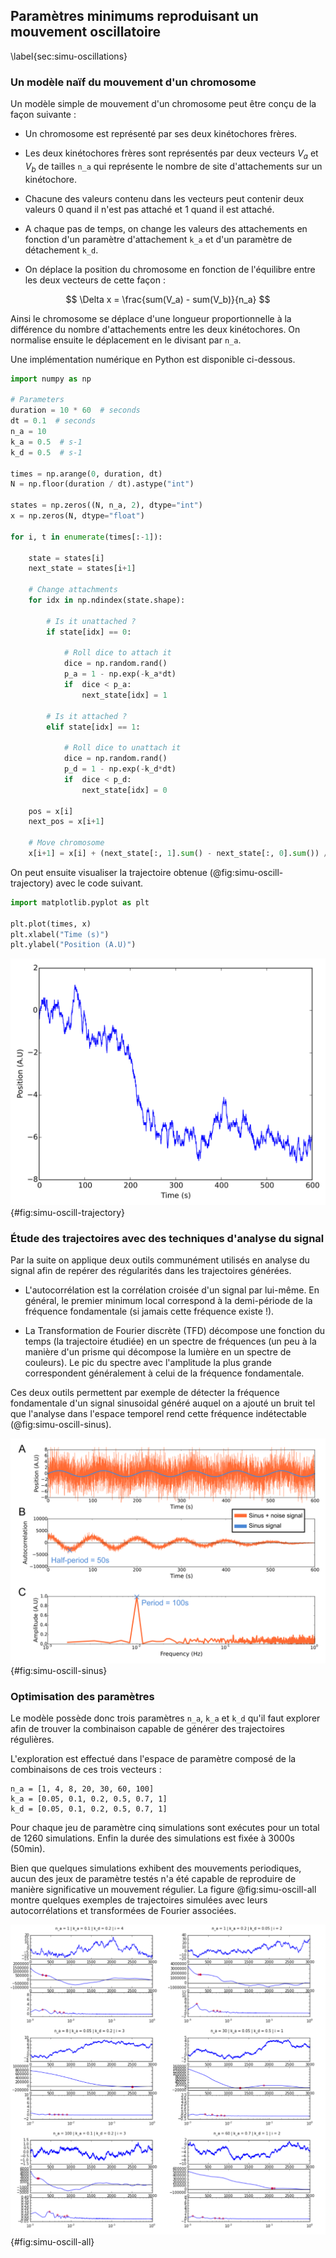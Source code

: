 ## Paramètres minimums reproduisant un mouvement oscillatoire
\label{sec:simu-oscillations}

### Un modèle naïf du mouvement d'un chromosome

Un modèle simple de mouvement d'un chromosome peut être conçu de la façon suivante :

- Un chromosome est représenté par ses deux kinétochores frères.

- Les deux kinétochores frères sont représentés par deux vecteurs $V_a$ et $V_b$ de tailles `n_a` qui représente le nombre de site d'attachements sur un kinétochore.

- Chacune des valeurs contenu dans les vecteurs peut contenir deux valeurs $0$ quand il n'est pas attaché et $1$ quand il est attaché.

- A chaque pas de temps, on change les valeurs des attachements en fonction d'un paramètre d'attachement `k_a` et d'un paramètre de détachement `k_d`.

- On déplace la position du chromosome en fonction de l'équilibre entre les deux vecteurs de cette façon :

$$
\Delta x = \frac{sum(V_a) - sum(V_b)}{n_a}
$$

Ainsi le chromosome se déplace d'une longueur proportionnelle à la différence du nombre d'attachements entre les deux kinétochores. On normalise ensuite le déplacement en le divisant par `n_a`.

Une implémentation numérique en Python est disponible ci-dessous.


```python
import numpy as np

# Parameters
duration = 10 * 60  # seconds
dt = 0.1  # seconds
n_a = 10
k_a = 0.5  # s-1
k_d = 0.5  # s-1

times = np.arange(0, duration, dt)
N = np.floor(duration / dt).astype("int")

states = np.zeros((N, n_a, 2), dtype="int")
x = np.zeros(N, dtype="float")

for i, t in enumerate(times[:-1]):

    state = states[i]
    next_state = states[i+1]

    # Change attachments
    for idx in np.ndindex(state.shape):

        # Is it unattached ?
        if state[idx] == 0:

            # Roll dice to attach it
            dice = np.random.rand()
            p_a = 1 - np.exp(-k_a*dt)
            if  dice < p_a:
                next_state[idx] = 1

        # Is it attached ?
        elif state[idx] == 1:

            # Roll dice to unattach it
            dice = np.random.rand()
            p_d = 1 - np.exp(-k_d*dt)
            if  dice < p_d:
                next_state[idx] = 0

    pos = x[i]
    next_pos = x[i+1]

    # Move chromosome
    x[i+1] = x[i] + (next_state[:, 1].sum() - next_state[:, 0].sum()) / n_a
```

On peut ensuite visualiser la trajectoire obtenue (@fig:simu-oscill-trajectory) avec le code suivant.

```python
import matplotlib.pyplot as plt

plt.plot(times, x)
plt.xlabel("Time (s)")
plt.ylabel("Position (A.U)")
```

![Exemple de trajectoire générée par le modèle naïf du mouvement d'un chromosome. Les paramètres utilisés pour cette simulation sont `n_a = 10`, `k_a = 0.2` et `k_d = 0.5`.](figures/annexes/simu_oscill_trajectory.png "Exemple de trajectoire générée par le modèle naïf du mouvement d'un chromosome"){#fig:simu-oscill-trajectory}

### Étude des trajectoires avec des techniques d'analyse du signal

Par la suite on applique deux outils communément utilisés en analyse du signal afin de repérer des régularités dans les trajectoires générées.

- L'autocorrélation est la corrélation croisée d'un signal par lui-même. En général, le premier minimum local correspond à la demi-période de la fréquence fondamentale (si jamais cette fréquence existe !).

- La Transformation de Fourier discrète (TFD) décompose une fonction du temps (la trajectoire étudiée) en un spectre de fréquences (un peu à la manière d'un prisme qui décompose la lumière en un spectre de couleurs). Le pic du spectre avec l'amplitude la plus grande correspondent généralement à celui de la fréquence fondamentale.

Ces deux outils permettent par exemple de détecter la fréquence fondamentale d'un signal sinusoidal généré auquel on a ajouté un bruit tel que l'analyse dans l'espace temporel rend cette fréquence indétectable (@fig:simu-oscill-sinus).

![Autocorrélation et transformée de Fourier d'un signal sinusoïdal bruité. Le signal généré avec la fonction `sinus` possède une période de 100s. Le signal orange en __A__ correspond au signal sinusoïdal (en bleu) auquel a été ajouté un bruit blanc. __B__. Autocorrélation du signal orange en __A__. __C__. Transformée de Fourier du signal orange en __A__.](figures/annexes/simu_oscill_sinus.png "Autocorrélation et transformée de Fourier d'un signal sinusoïdal bruité"){#fig:simu-oscill-sinus}

### Optimisation des paramètres

Le modèle possède donc trois paramètres `n_a`, `k_a` et `k_d` qu'il faut explorer afin de trouver la combinaison capable de générer des trajectoires régulières.

L'exploration est effectué dans l'espace de paramètre composé de la combinaisons de ces trois vecteurs :

```
n_a = [1, 4, 8, 20, 30, 60, 100]
k_a = [0.05, 0.1, 0.2, 0.5, 0.7, 1]
k_d = [0.05, 0.1, 0.2, 0.5, 0.7, 1]
```

Pour chaque jeu de paramètre cinq simulations sont exécutes pour un total de 1260 simulations. Enfin la durée des simulations est fixée à 3000s (50min).

Bien que quelques simulations exhibent des mouvements periodiques, aucun des jeux de paramètre testés n'a été capable de reproduire de manière significative un mouvement régulier. La figure @fig:simu-oscill-all montre quelques exemples de trajectoires simulées avec leurs autocorrélations et transformées de Fourier associées.

![Quelques exemples de trajectoires avec différents paramètre du modèle naïf du mouvement d'un chromosome. Les trois paramètres des simulations sont affichés en haut de chaque trajectoires. Les points rouges correspondent aux 4 premiers minimum locaux pour l'autocorrélation et aux quatre premiers maximum locaux pour la transformée de Fourier.](figures/annexes/simu_oscill_all.png "Quelques exemples de trajectoires avec différents paramètre du modèle naïf du mouvement d'un chromosome"){#fig:simu-oscill-all}
